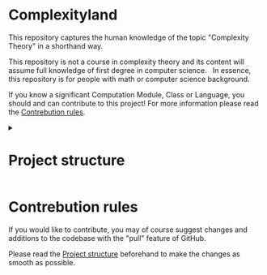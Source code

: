 # Complexityland

This repository captures the human knowledge of the topic "Complexity Theory" in a shorthand way.

This repository is not a course in complexity theory and its content will assume full knowledge of first degree in computer science.  
In essence, this repository is for people with math or computer science background.

If you know a significant Computation Module, Class or Language, you should and can contribute to this project! For more information please read the [Contrebution rules](#Contrebution%20rules).

<details>
  <summary><h1>Project structure</h1></summary>

## File hierarchy

The project has a clear file hierarchy you can use for navigation, most of the files in the main page are for the website.
The data files with all the information about the classes and modules are located in the [Storage folder](./Storage).

## File convention

Inside the files you will find the actual information, We strongly recommend you stick to those rules,

1. We aim to make all files written as [Markdown](https://en.wikipedia.org/wiki/Markdown) files.
2. All files should start with [Jekyll front matter](https://jekyllrb.com/docs/front-matter/), the 
```markdown
---
layout: page
title: {The title to be used in the tab name}
displayTitle: {Optional, The title for the page itself}
---
```
3. All mentions of another module/class/language should include a link to that file or the Wikipedia page.

The **Typing Convention** is as follows, the files should include the following sub-headings (h2),

1. _Definition_: A formal definition of the subject.
2. _Theorems_: Important theorems about the subject.
3. _Languages_: Complete languages for the class/subject.

If you don't know what to write in one of the sub-headings please leave it with ellipsis (...) so the next reader will know it needs completion and might even contribute on top of you!
</details>

# Contrebution rules

If you would like to contribute, you may of course suggest changes and additions to the codebase with the "pull" feature of GitHub.

Please read the [Project structure](#Project%20structure) beforehand to make the changes as smooth as possible.
